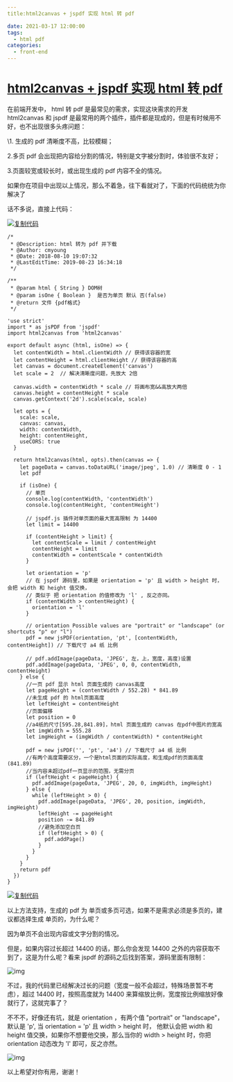 ```yaml
---
title:html2canvas + jspdf 实现 html 转 pdf

date: 2021-03-17 12:00:00
tags:
  - html pdf
categories:
  - front-end
---
```


# [html2canvas + jspdf 实现 html 转 pdf](https://www.cnblogs.com/cmyoung/p/11609996.html)

在前端开发中， html 转 pdf 是最常见的需求，实现这块需求的开发 html2canvas 和 jspdf 是最常用的两个插件，插件都是现成的，但是有时候用不好，也不出现很多头疼问题：

\1. 生成的 pdf 清晰度不高，比较模糊；

2.多页 pdf 会出现把内容给分割的情况，特别是文字被分割时，体验很不友好；

3.页面较宽或较长时，或出现生成的 pdf 内容不全的情况。

如果你在项目中出现以上情况，那么不着急，往下看就对了，下面的代码统统为你解决了

话不多说，直接上代码：

[![复制代码](https://common.cnblogs.com/images/copycode.gif)](<javascript:void(0);>)

```
/*
 * @Description: html 转为 pdf 并下载
 * @Author: cmyoung
 * @Date: 2018-08-10 19:07:32
 * @LastEditTime: 2019-08-23 16:34:18
 */

/**
 * @param html { String } DOM树
 * @param isOne { Boolean }  是否为单页 默认 否(false)
 * @return 文件 {pdf格式}
 */

'use strict'
import * as jsPDF from 'jspdf'
import html2canvas from 'html2canvas'

export default async (html, isOne) => {
  let contentWidth = html.clientWidth // 获得该容器的宽
  let contentHeight = html.clientHeight // 获得该容器的高
  let canvas = document.createElement('canvas')
  let scale = 2  // 解决清晰度问题，先放大 2倍

  canvas.width = contentWidth * scale // 将画布宽&&高放大两倍
  canvas.height = contentHeight * scale
  canvas.getContext('2d').scale(scale, scale)

  let opts = {
    scale: scale,
    canvas: canvas,
    width: contentWidth,
    height: contentHeight,
    useCORS: true
  }

  return html2canvas(html, opts).then(canvas => {
    let pageData = canvas.toDataURL('image/jpeg', 1.0) // 清晰度 0 - 1
    let pdf

    if (isOne) {
      // 单页
      console.log(contentWidth, 'contentWidth')
      console.log(contentHeight, 'contentHeight')

      // jspdf.js 插件对单页面的最大宽高限制 为 14400
      let limit = 14400

      if (contentHeight > limit) {
        let contentScale = limit / contentHeight
        contentHeight = limit
        contentWidth = contentScale * contentWidth
      }

      let orientation = 'p'
      // 在 jspdf 源码里，如果是 orientation = 'p' 且 width > height 时， 会把 width 和 height 值交换，
      // 类似于 把 orientation 的值修改为 'l' , 反之亦同。
      if (contentWidth > contentHeight) {
        orientation = 'l'
      }

      // orientation Possible values are "portrait" or "landscape" (or shortcuts "p" or "l")
      pdf = new jsPDF(orientation, 'pt', [contentWidth, contentHeight]) // 下载尺寸 a4 纸 比例

      // pdf.addImage(pageData, 'JPEG', 左，上，宽度，高度)设置
      pdf.addImage(pageData, 'JPEG', 0, 0, contentWidth, contentHeight)
    } else {
      //一页 pdf 显示 html 页面生成的 canvas高度
      let pageHeight = (contentWidth / 552.28) * 841.89
      //未生成 pdf 的 html页面高度
      let leftHeight = contentHeight
      //页面偏移
      let position = 0
      //a4纸的尺寸[595.28,841.89]，html 页面生成的 canvas 在pdf中图片的宽高
      let imgWidth = 555.28
      let imgHeight = (imgWidth / contentWidth) * contentHeight

      pdf = new jsPDF('', 'pt', 'a4') // 下载尺寸 a4 纸 比例
      //有两个高度需要区分，一个是html页面的实际高度，和生成pdf的页面高度(841.89)
      //当内容未超过pdf一页显示的范围，无需分页
      if (leftHeight < pageHeight) {
        pdf.addImage(pageData, 'JPEG', 20, 0, imgWidth, imgHeight)
      } else {
        while (leftHeight > 0) {
          pdf.addImage(pageData, 'JPEG', 20, position, imgWidth, imgHeight)
          leftHeight -= pageHeight
          position -= 841.89
          //避免添加空白页
          if (leftHeight > 0) {
            pdf.addPage()
          }
        }
      }
    }
    return pdf
  })
}
```

[![复制代码](https://common.cnblogs.com/images/copycode.gif)](<javascript:void(0);>)

以上方法支持，生成的 pdf 为 单页或多页可选，如果不是需求必须是多页的，建议都选择生成 单页的，为什么呢？

因为单页不会出现内容或文字分割的情况。

但是，如果内容过长超过 14400 的话，那么你会发现 14400 之外的内容获取不到了，这是为什么呢？看来 jspdf 的源码之后找到答案，源码里面有限制：

![img](https://img2018.cnblogs.com/blog/1057407/201909/1057407-20190929204322414-1180600295.png)

不过，我的代码里已经解决过长的问题（宽度一般不会超过，特殊场景暂不考虑），超过 14400 时，按照高度就为 14400 来算缩放比例，宽度按比例缩放好像就行了，这就完事了？

不不不，好像还有坑，就是 orientation ，有两个值 "portrait" or "landscape"，默认是 'p', 当 orientation = 'p' 且 width > height 时， 他默认会把 width 和 height 值交换，如果你不想要他交换，那么当你的 width > height 时，你把 orientation 动态改为 'l' 即可，反之亦然。

![img](https://img2018.cnblogs.com/blog/1057407/201909/1057407-20190929205457859-1507713517.png)

以上希望对你有用，谢谢！
